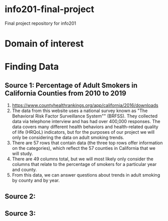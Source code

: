 # info201-final-project
Final project repository for info201


# Domain of interest


# Finding Data
## Source 1: Percentage of Adult Smokers in California Counties from 2010 to 2019
1. https://www.countyhealthrankings.org/app/california/2016/downloads
2. The data from this website uses a national survey known as "The Behavioral Risk Factor Surveillance System"" (BRFSS). They collected data via telephone interview and has had over 400,000 responses. The data covers many different health behaviors and health-related quality of life (HRQoL) indicators, but for the purposes of our project we will only be considering the data on adult smoking trends. 
3. There are 57 rows that contain data (the three top rows offer information on the categories), which reflect the 57 counties in California that we will study. 
4. There are 49 columns total, but we will most likely only consider the columns that relate to the percentage of smokers for a particular year and county. 
5. From this data, we can answer questions about trends in adult smoking by county and by year. 

## Source 2:
## Source 3: 